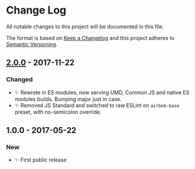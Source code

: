 # Change Log
All notable changes to this project will be documented in this file.

The format is based on [Keep a Changelog](http://keepachangelog.com/)
and this project adheres to [Semantic Versioning](http://semver.org/).

## [2.0.0] - 2017-11-22
### Changed
- ✨ Rewrote in ES modules, now serving UMD, Common JS and native ES modules builds. Bumping major just in case.
- ✨ Removed JS Standard and switched to raw ESLint on `airbnb-base` preset, with no-semicolon override.

## 1.0.0 - 2017-05-22
### New
- ✨ First public release

[2.0.0]: https://github.com/codsen/arrayiffy-if-string/compare/v1.0.0...v2.0.0
